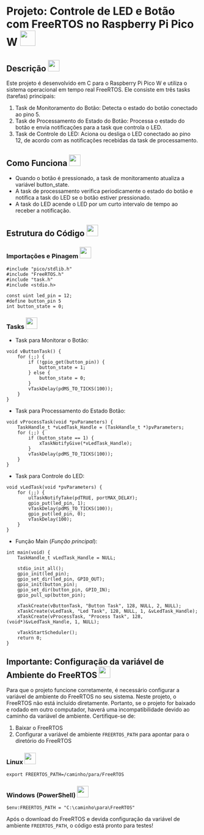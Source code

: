 # Projeto: Controle de LED e Botão com FreeRTOS no Raspberry Pi Pico W <img src="https://github.com/user-attachments/assets/c027dd6c-cd57-463e-88f1-4452e381bce7" width="40"></img>

## Descrição <img src="https://github.com/user-attachments/assets/1c825e92-2f29-4899-93bf-88f1165aee8f" width="30"></img>
Este projeto é desenvolvido em C para o Raspberry Pi Pico W e utiliza o sistema operacional em tempo real FreeRTOS. Ele consiste em três tasks (tarefas) principais:

1. Task de Monitoramento do Botão: Detecta o estado do botão conectado ao pino 5.
2. Task de Processamento do Estado do Botão: Processa o estado do botão e envia notificações para a task que controla o LED.
3. Task de Controle do LED: Aciona ou desliga o LED conectado ao pino 12, de acordo com as notificações recebidas da task de processamento.

## Como Funciona <img src="https://github.com/user-attachments/assets/a9b23893-9302-45de-9995-5cb7a7b832d5" width="30"></img>
- Quando o botão é pressionado, a task de monitoramento atualiza a variável button_state.
- A task de processamento verifica periodicamente o estado do botão e notifica a task do LED se o botão estiver pressionado.
- A task do LED acende o LED por um curto intervalo de tempo ao receber a notificação.

## Estrutura do Código <img src="https://github.com/user-attachments/assets/124b6345-6e3a-4966-8ba8-db6c3feb9ba8" width="30"></img>
### Importações e Pinagem <img src="https://github.com/user-attachments/assets/76f0624e-6cfa-4d70-8661-9caa7ed44352" width="30"></img>
```
#include "pico/stdlib.h"
#include "FreeRTOS.h"
#include "task.h"
#include <stdio.h>

const uint led_pin = 12;
#define button_pin 5
int button_state = 0;
```

### Tasks <img src="https://github.com/user-attachments/assets/3bfeb98b-607c-4d42-958e-3e7f5a03b855" width="30"></img>
- Task para Monitorar o Botão:
```
void vButtonTask() {
    for (;;) {
        if (!gpio_get(button_pin)) {
            button_state = 1;
        } else {
            button_state = 0;
        }
        vTaskDelay(pdMS_TO_TICKS(100));
    }
}
```

- Task para Processamento do Estado Botão:
```
void vProcessTask(void *pvParameters) {
    TaskHandle_t *vLedTask_Handle = (TaskHandle_t *)pvParameters;
    for (;;) {
        if (button_state == 1) {
            xTaskNotifyGive(*vLedTask_Handle);
        }
        vTaskDelay(pdMS_TO_TICKS(100));
    }
}
```

- Task para Controle do LED:
```
void vLedTask(void *pvParameters) {
    for (;;) {
        ulTaskNotifyTake(pdTRUE, portMAX_DELAY);
        gpio_put(led_pin, 1);
        vTaskDelay(pdMS_TO_TICKS(100));
        gpio_put(led_pin, 0);
        vTaskDelay(100);
    }
}
```

- Função Main (*Função principal*):
```
int main(void) {
    TaskHandle_t vLedTask_Handle = NULL;

    stdio_init_all();
    gpio_init(led_pin);
    gpio_set_dir(led_pin, GPIO_OUT);
    gpio_init(button_pin);
    gpio_set_dir(button_pin, GPIO_IN);
    gpio_pull_up(button_pin);

    xTaskCreate(vButtonTask, "Button Task", 128, NULL, 2, NULL);
    xTaskCreate(vLedTask, "Led Task", 128, NULL, 1, &vLedTask_Handle);
    xTaskCreate(vProcessTask, "Process Task", 128, (void*)&vLedTask_Handle, 1, NULL);

    vTaskStartScheduler();
    return 0;
}
```

## Importante: Configuração da variável de Ambiente do FreeRTOS <img src="https://github.com/user-attachments/assets/6e4e6bd3-4c88-4639-b608-8d6e933c0976" width="30"></img>
Para que o projeto funcione corretamente, é necessário configurar a variável de ambiente do FreeRTOS no seu sistema. Neste projeto, o FreeRTOS não está incluído diretamente. Portanto, se o projeto for baixado e rodado em outro computador, haverá uma incompatibilidade devido ao caminho da variável de ambiente. Certifique-se de:

1. Baixar o FreeRTOS
2. Configurar a variável de ambiente `FREERTOS_PATH` para apontar para o diretório do FreeRTOS

### Linux <img src="https://github.com/user-attachments/assets/1ea71d74-4d29-4217-85ed-f6864acf2470" width="30"></img>
```
export FREERTOS_PATH=/caminho/para/FreeRTOS
```

### Windows (PowerShell) <img src="https://github.com/user-attachments/assets/1f75261c-4d7b-4874-8051-2d0162d6fe3b" width="30"></img>
```
$env:FREERTOS_PATH = "C:\caminho\para\FreeRTOS"
```
Após o download do FreeRTOS e devida configuração da variável de ambiente `FREERTOS_PATH`, o código está pronto para testes! 

